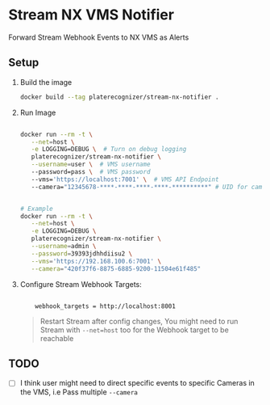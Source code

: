 # Stream NX VMS Notifier
Forward Stream Webhook Events to NX VMS as Alerts 

## Setup
1. Build the image
    ```bash
    docker build --tag platerecognizer/stream-nx-notifier .

    ```

2. Run Image
    ```bash
    
    docker run --rm -t \
       --net=host \
       -e LOGGING=DEBUG \  # Turn on debug logging
       platerecognizer/stream-nx-notifier \
       --username=user \  # VMS username
       --password=pass \  # VMS password
       --vms='https://localhost:7001' \  # VMS API Endpoint
       --camera="12345678-****-****-****-****-**********" # UID for camera to used as source of events
    
    
    # Example 
    docker run --rm -t \
       --net=host \
       -e LOGGING=DEBUG \
       platerecognizer/stream-nx-notifier \
       --username=admin \
       --password=39393jdhhdiisu2 \
       --vms='https://192.168.100.6:7001' \
       --camera="420f37f6-8875-6885-9200-11504e61f485"
    
    
    ```
    
3. Configure Stream Webhook Targets:
    ```text
    
        webhook_targets = http://localhost:8001
    
    ```
    > Restart Stream after config changes, 
    You might need to run Stream with `--net=host` too for the Webhook target to be reachable


## TODO
-[ ] I think user might need to direct specific events to specific Cameras in the VMS, i.e Pass multiple `--camera`